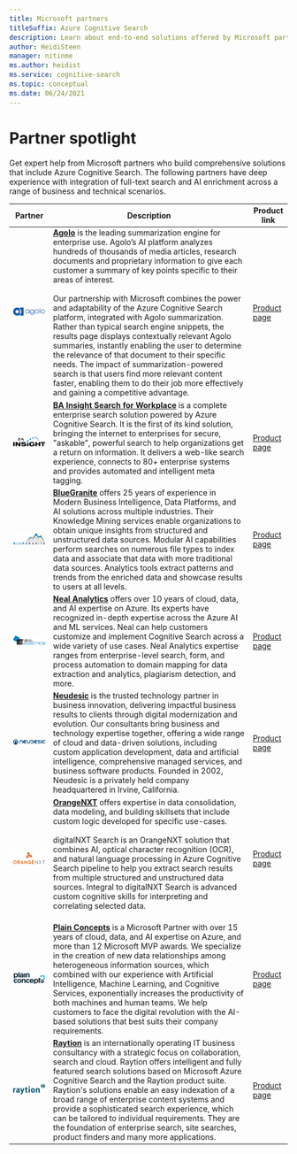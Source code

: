 ```yaml
---
title: Microsoft partners
titleSuffix: Azure Cognitive Search
description: Learn about end-to-end solutions offered by Microsoft partners that include Azure Cognitive Search.
author: HeidiSteen
manager: nitinme
ms.author: heidist
ms.service: cognitive-search
ms.topic: conceptual
ms.date: 06/24/2021
---
```


# Partner spotlight

Get expert help from Microsoft partners who build comprehensive solutions that include Azure Cognitive Search. The following partners have deep experience with integration of full-text search and AI enrichment across a range of business and technical scenarios.

| Partner | Description | Product link |
|---------|-------------|----------------------|
| ![Agolo](media/resource-partners/agolo-logo.png "Agolo company logo") | [**Agolo**](https://www.agolo.com) is the leading summarization engine for enterprise use. Agolo’s AI platform analyzes hundreds of thousands of media articles, research documents and proprietary information to give each customer a summary of key points specific to their areas of interest. </br></br>Our partnership with Microsoft combines the power and adaptability of the Azure Cognitive Search platform, integrated with Agolo summarization. Rather than typical search engine snippets, the results page displays contextually relevant Agolo summaries, instantly enabling the user to determine the relevance of that document to their specific needs. The impact of summarization-powered search is that users find more relevant content faster, enabling them to do their job more effectively and gaining a competitive advantage. | [Product page](https://www.agolo.com/microsoft-azure-cognitive-search ) |
| ![BA Insight](media/resource-partners/ba-insight-logo.png "BA Insights company logo") | [**BA Insight Search for Workplace**](https://www.bainsight.com/azure-search/) is a complete enterprise search solution powered by Azure Cognitive Search. It is the first of its kind solution, bringing the internet to enterprises for secure, "askable", powerful search to help organizations get a return on information. It delivers a web-like search experience, connects to 80+ enterprise systems and provides automated and intelligent meta tagging. | [Product page](https://www.bainsight.com/azure-search/) |
| ![BlueGranite](media/resource-partners/blue-granite-full-color.png "Blue Granite company logo") | [**BlueGranite**](https://www.bluegranite.com/) offers 25 years of experience in Modern Business Intelligence, Data Platforms, and AI solutions across multiple industries. Their Knowledge Mining services enable organizations to obtain unique insights from structured and unstructured data sources. Modular AI capabilities perform searches on numerous file types to index data and associate that data with more traditional data sources. Analytics tools extract patterns and trends from the enriched data and showcase results to users at all levels. | [Product page](https://www.bluegranite.com/knowledge-mining) |
| ![Neal Analytics](media/resource-partners/neal-analytics-logo.png "Neal Analytics company logo") | [**Neal Analytics**](https://nealanalytics.com/) offers over 10 years of cloud, data, and AI expertise on Azure. Its experts have recognized in-depth expertise across the Azure AI and ML services. Neal can help customers customize and implement Cognitive Search across a wide variety of use cases. Neal Analytics expertise ranges from enterprise-level search, form, and process automation to domain mapping for data extraction and analytics, plagiarism detection, and more. | [Product page](https://go.nealanalytics.com/cognitive-search)|
| ![Neudesic](media/resource-partners/neudesic-logo.png "Neudesic company logo") | [**Neudesic**](https://www.neudesic.com/) is the trusted technology partner in business innovation, delivering impactful business results to clients through digital modernization and evolution. Our consultants bring business and technology expertise together, offering a wide range of cloud and data-driven solutions, including custom application development, data and artificial intelligence, comprehensive managed services, and business software products. Founded in 2002, Neudesic is a privately held company headquartered in Irvine, California. | [Product page](https://www.neudesic.com/services/modern-workplace/document-intelligence-platform-schedule-demo/)|
| ![OrangeNXT](media/resource-partners/orangenxt-beldmerk-boven-160px.png "OrangeNXT company logo") | [**OrangeNXT**](https://orangenxt.com/) offers expertise in data consolidation, data modeling, and building skillsets that include custom logic developed for specific use-cases.</br></br>digitalNXT Search is an OrangeNXT solution that combines AI, optical character recognition (OCR), and natural language processing in Azure Cognitive Search pipeline to help you extract search results from multiple structured and unstructured data sources. Integral to digitalNXT Search is advanced custom cognitive skills for interpreting and correlating selected data.</br></br>| [Product page](https://orangenxt.com/solutions/digitalnxt/digitalnxt-search/)|
| ![Plain Concepts](media/resource-partners/plain-concepts-logo.png "Plain Concepts company logo") | [**Plain Concepts**](https://www.plainconcepts.com/contact/) is a Microsoft Partner with over 15 years of cloud, data, and AI expertise on Azure, and more than 12 Microsoft MVP awards. We specialize in the creation of new data relationships among heterogeneous information  sources, which combined with our experience with Artificial Intelligence, Machine Learning, and Cognitive Services, exponentially increases the productivity of both machines and human teams. We help customers to face the digital revolution with the AI-based solutions that best suits their company requirements.| [Product page](https://www.plainconcepts.com/artificial-intelligence/) |
| ![Raytion](media/resource-partners/raytion-logo-blue.png "Raytion company logo") | [**Raytion**](https://www.raytion.com/) is an internationally operating IT business consultancy with a strategic focus on collaboration, search and cloud. Raytion offers intelligent and fully featured search solutions based on Microsoft Azure Cognitive Search and the Raytion product suite. Raytion's solutions enable an easy indexation of a broad range of enterprise content systems and provide a sophisticated search experience, which can be tailored to individual requirements. They are the foundation of enterprise search, site searches, product finders and many more applications. | [Product page](https://www.raytion.com/connectors) |
